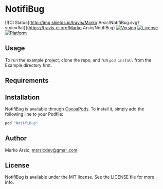 # NotifiBug

[![CI Status](http://img.shields.io/travis/Marko Arsic/NotifiBug.svg?style=flat)](https://travis-ci.org/Marko Arsic/NotifiBug)
[![Version](https://img.shields.io/cocoapods/v/NotifiBug.svg?style=flat)](http://cocoapods.org/pods/NotifiBug)
[![License](https://img.shields.io/cocoapods/l/NotifiBug.svg?style=flat)](http://cocoapods.org/pods/NotifiBug)
[![Platform](https://img.shields.io/cocoapods/p/NotifiBug.svg?style=flat)](http://cocoapods.org/pods/NotifiBug)

## Usage

To run the example project, clone the repo, and run `pod install` from the Example directory first.

## Requirements

## Installation

NotifiBug is available through [CocoaPods](http://cocoapods.org). To install
it, simply add the following line to your Podfile:

```ruby
pod "NotifiBug"
```

## Author

Marko Arsic, marsicdev@gmail.com

## License

NotifiBug is available under the MIT license. See the LICENSE file for more info.
